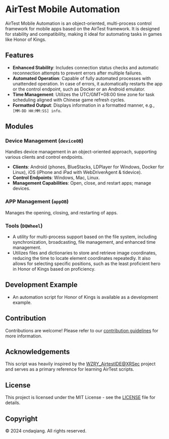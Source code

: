 # AirTest Mobile Automation

AirTest Mobile Automation is an object-oriented, multi-process control framework for mobile apps based on the AirTest framework. It is designed for stability and compatibility, making it ideal for automating tasks in games like Honor of Kings.

## Features

- **Enhanced Stability**: Includes connection status checks and automatic reconnection attempts to prevent errors after multiple failures.
- **Automated Operation**: Capable of fully automated processes with unattended operation. In case of errors, it automatically restarts the app or the control endpoint, such as Docker or an Android emulator.
- **Time Management**: Utilizes the UTC/GMT+08:00 time zone for task scheduling aligned with Chinese game refresh cycles.
- **Formatted Output**: Displays information in a formatted manner, e.g., `[MM-DD HH:MM:SS] info`.

## Modules

### Device Management (`deviceOB`)
Handles device management in an object-oriented approach, supporting various clients and control endpoints.

- **Clients**: Android (phones, BlueStacks, LDPlayer for Windows, Docker for Linux), iOS (iPhone and iPad with WebDriverAgent & tidevice).
- **Control Endpoints**: Windows, Mac, Linux.
- **Management Capabilities**: Open, close, and restart apps; manage devices.

### APP Management (`appOB`)
Manages the opening, closing, and restarting of apps.

### Tools (`DQWheel`)
- A utility for multi-process support based on the file system, including synchronization, broadcasting, file management, and enhanced time management.
- Utilizes files and dictionaries to store and retrieve image coordinates, reducing the time to locate element coordinates repeatedly. It also allows for selecting specific positions, such as the least proficient hero in Honor of Kings based on proficiency.

## Development Example
- An automation script for Honor of Kings is available as a development example.

## Contribution
Contributions are welcome! Please refer to our [contribution guidelines](CONTRIBUTING.md) for more information.

## Acknowledgements
This script was heavily inspired by the [WZRY_AirtestIDE@XRSec](https://github.com/XRSec/WZRY_AirtestIDE) project and serves as a primary reference for learning AirTest scripts.

## License
This project is licensed under the MIT License - see the [LICENSE](LICENSE) file for details.

## Copyright
© 2024 cndaqiang. All rights reserved.